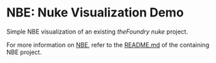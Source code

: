 # NBE: Nuke Visualization Demo

Simple NBE visualization of an existing _theFoundry nuke_ project.

For more information on [NBE](http://github.com/x1b/nbe), refer to the [README.md](../../README.md) of the containing NBE project.
